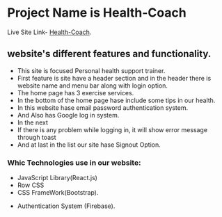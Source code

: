 # Project Name is Health-Coach

Live Site Link- [Health-Coach](https://github.com/facebook/create-react-app).

## website's different features and functionality.

- This site is focused Personal health support trainer.
- First feature is site have a header section and in the header there is website name and menu bar along with login option.
- The home page has 3 exercise services.
- In the bottom of the home page hase include some tips in our health.
- In this website hase email password authentication system.
- And Also has Google log in system.
- In the next
- If there is any problem while logging in, it will show error message through toast
- And at last in the list our site hase Signout Option.

### Whic Technologies use in our website:

- JavaScript Library(React.js)
- Row CSS
- CSS FrameWork(Bootstrap).

* Authentication System (Firebase).
